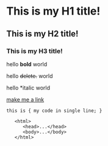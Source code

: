 # This is my H1 title!

## This is my H2 title!

### This is my H3 title!

hello **bold** world

hello ~~delete.~~ world

hello *italic world

[make me a link](https://www.hackyourfuture.net/)

`this is {
    my code in single line;
}`

``` 
   <html>
      <head>...</head>
      <body>...</body>
   </html>
```


